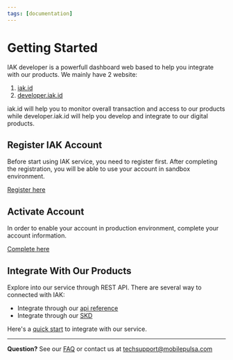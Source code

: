 ```yaml
---
tags: [documentation]
---
```


# Getting Started

IAK developer is a powerfull dashboard web based to help you integrate with our products. We mainly have 2 
website: 

  1. [iak.id](https://iak.id) 
  2. [developer.iak.id](https://developer.iak.id) 

iak.id will help you to monitor overall transaction and access to our products while developer.iak.id will help you develop and integrate to our digital products. 

## Register IAK Account

Before start using IAK service, you need to register first.
After completing the registration, you will be able to use your account in sandbox environment.

[Register here](https://auth.iak.id/signup)

## Activate Account

In order to enable your account in production environment, complete your account information.

[Complete here](https://iak.id/webapp/production)

## Integrate With Our Products

Explore into our service through REST API. There are several way to connected with IAK:
- Integrate through our [api reference](https://api.iak.id/docs/reference/docs/introduction.md)
- Integrate through our [SKD](https://api.iak.id/docs/sdk/docs/introduction.md)

Here's a [quick start](integration/quick-start.md) to integrate with our service.

---

  **Question?** See our [FAQ](./faq.md) or contact us at [techsupport@mobilepulsa.com](mailto:techsupport@mobilepulsa.com)